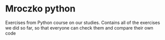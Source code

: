 # Mroczko python
Exercises from Python course on our studies. 
Contains all of the exercises we did so far, so that everyone can check them and compare their own code
